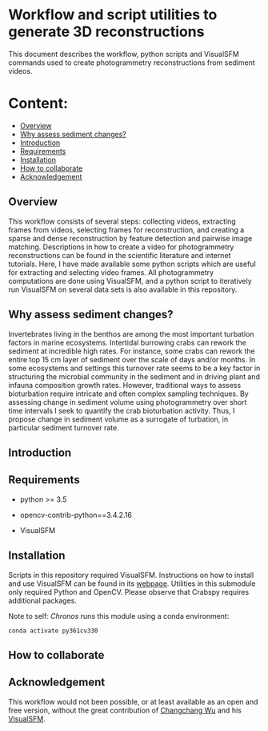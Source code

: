 # Workflow and script utilities to generate 3D reconstructions

This document describes the workflow, python scripts and VisualSFM commands used to create photogrammetry reconstructions from sediment videos.

# Content:

- [Overview](#Overview)
- [Why assess sediment changes?](#Why-assess-sediment-changes?)
- [Introduction](#Introduction)
- [Requirements](#Requirements)
- [Installation](#Installation)
- [How to collaborate](#How-to-collaborate)
- [Acknowledgement](#Acknowledgement)

## Overview

This workflow consists of several steps: collecting videos, extracting frames from videos, selecting frames for reconstruction, and creating a sparse and dense reconstruction by feature detection and pairwise image matching. Descriptions in how to create a video for photogrammetry reconstructions can be found in the scientific literature and internet tutorials. Here, I have made available some python scripts which are useful for extracting and selecting video frames. All photogrammetry computations are done using VisualSFM, and a python script to iteratively run VisualSFM on several data sets is also available in this repository.

## Why assess sediment changes?

Invertebrates living in the benthos are among the most important turbation factors in marine ecosystems. Intertidal burrowing crabs can rework the sediment at incredible high rates. For instance, some crabs can rework the entire top 15 cm layer of sediment over the scale of days and/or months. In some ecosystems and settings this turnover rate seems to be a key factor in structuring the microbial community in the sediment and in driving plant and infauna composition growth rates. However, traditional ways to assess bioturbation require intricate and often complex sampling techniques. By assessing change in sediment volume using photogrammetry over short time intervals I seek to quantify the crab bioturbation activity. Thus, I propose change in sediment volume as a surrogate of turbation, in particular sediment turnover rate.

## Introduction



## Requirements

- python >= 3.5

- opencv-contrib-python==3.4.2.16

- VisualSFM

## Installation

Scripts in this repository required VisualSFM. Instructions on how to install and use VisualSFM can be found in its [webpage](http://ccwu.me/vsfm/index.html). Utilities in this submodule only required Python and OpenCV. Please observe that Crabspy requires additional packages.

Note to self: *Chronos* runs this module using a conda environment:

`conda activate py361cv330`

## How to collaborate



## Acknowledgement

This workflow would not been possible, or at least available as an open and free version, without the great contribution of [Changchang Wu](http://ccwu.me/) and his [VisualSFM](http://ccwu.me/vsfm/).
